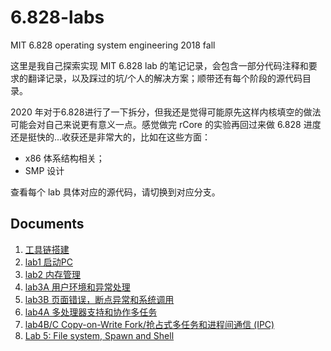 # 6.828-labs 

MIT 6.828 operating system engineering 2018 fall 

这里是我自己探索实现 MIT 6.828 lab 的笔记记录，会包含一部分代码注释和要求的翻译记录，以及踩过的坑/个人的解决方案；顺带还有每个阶段的源代码目录。

2020 年对于6.828进行了一下拆分，但我还是觉得可能原先这样内核填空的做法可能会对自己来说更有意义一点。感觉做完 rCore 的实验再回过来做 6.828 进度还是挺快的...收获还是非常大的，比如在这些方面：

- x86 体系结构相关；
- SMP 设计

查看每个 lab 具体对应的源代码，请切换到对应分支。

## Documents

1. [工具链搭建](notes/工具链.md)
2. [lab1 启动PC](notes/lab1.md)
3. [lab2 内存管理](notes/lab2.md)
4. [lab3A 用户环境和异常处理](notes/lab3A.md)
5. [lab3B 页面错误，断点异常和系统调用](notes/lab3B.md)
6. [lab4A 多处理器支持和协作多任务](notes/lab4A.md)
7. [lab4B/C Copy-on-Write Fork/抢占式多任务和进程间通信 (IPC)](notes/lab4BC.md)
8. [Lab 5: File system, Spawn and Shell](notes/lab5.md)


